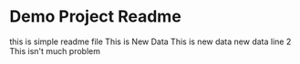 # Demo Project Readme
this is simple readme file
This is New Data
This is new data
new data line 2
This isn't much problem
